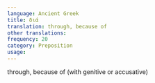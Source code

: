 ```yaml
---
language: Ancient Greek
title: διά
translation: through, because of
other translations:
frequency: 20
category: Preposition
usage: 
---
```

through, because of (with genitive or accusative)